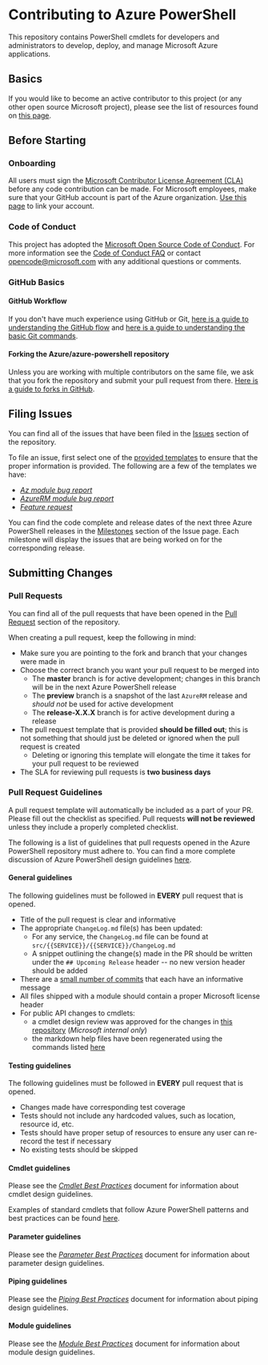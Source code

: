 # Contributing to Azure PowerShell

This repository contains PowerShell cmdlets for developers and administrators to develop, deploy, and manage Microsoft Azure applications.

## Basics

If you would like to become an active contributor to this project (or any other open source Microsoft project), please see the list of resources found on [this page](https://opensource.microsoft.com/collaborate/).

## Before Starting

### Onboarding

All users must sign the [Microsoft Contributor License Agreement (CLA)](https://cla.opensource.microsoft.com/) before any code contribution can be made. For Microsoft employees, make sure that your GitHub account is part of the Azure organization. [Use this page](http://aka.ms/azuregithub) to link your account.

### Code of Conduct

This project has adopted the [Microsoft Open Source Code of Conduct](https://opensource.microsoft.com/codeofconduct/). For more information see the [Code of Conduct FAQ](https://opensource.microsoft.com/codeofconduct/faq/) or contact [opencode@microsoft.com](mailto:opencode@microsoft.com) with any additional questions or comments.

### GitHub Basics

#### GitHub Workflow

If you don't have much experience using GitHub or Git, [here is a guide to understanding the GitHub flow](https://guides.github.com/introduction/flow/) and [here is a guide to understanding the basic Git commands](https://education.github.com/git-cheat-sheet-education.pdf).

#### Forking the Azure/azure-powershell repository

Unless you are working with multiple contributors on the same file, we ask that you fork the repository and submit your pull request from there. [Here is a guide to forks in GitHub](https://guides.github.com/activities/forking/).

## Filing Issues

You can find all of the issues that have been filed in the [Issues](https://github.com/Azure/azure-powershell/issues) section of the repository.

To file an issue, first select one of the [provided templates](https://github.com/Azure/azure-powershell/issues/new/choose) to ensure that the proper information is provided. The following are a few of the templates we have:

- [_Az module bug report_](https://github.com/Azure/azure-powershell/issues/new?assignees=&labels=&template=az-module-bug-report.md&title=)
- [_AzureRM module bug report_](https://github.com/Azure/azure-powershell/issues/new?assignees=&labels=&template=azurerm-module-bug-report.md&title=)
- [_Feature request_](https://github.com/Azure/azure-powershell/issues/new?assignees=&labels=Feature+Request&template=feature_request.md&title=)

You can find the code complete and release dates of the next three Azure PowerShell releases in the [Milestones](https://github.com/Azure/azure-powershell/milestones) section of the Issue page. Each milestone will display the issues that are being worked on for the corresponding release.

## Submitting Changes

### Pull Requests

You can find all of the pull requests that have been opened in the [Pull Request](https://github.com/Azure/azure-powershell/pulls) section of the repository.

When creating a pull request, keep the following in mind:
- Make sure you are pointing to the fork and branch that your changes were made in
- Choose the correct branch you want your pull request to be merged into
    - The **master** branch is for active development; changes in this branch will be in the next Azure PowerShell release
    - The **preview** branch is a snapshot of the last `AzureRM` release and _should not_ be used for active development
    - The **release-X.X.X** branch is for active development during a release
- The pull request template that is provided **should be filled out**; this is not something that should just be deleted or ignored when the pull request is created
    - Deleting or ignoring this template will elongate the time it takes for your pull request to be reviewed
- The SLA for reviewing pull requests is **two business days**

### Pull Request Guidelines

A pull request template will automatically be included as a part of your PR. Please fill out the checklist as specified. Pull requests **will not be reviewed** unless they include a properly completed checklist.

The following is a list of guidelines that pull requests opened in the Azure PowerShell repository must adhere to. You can find a more complete discussion of Azure PowerShell design guidelines [here](documentation/development-docs/design-guidelines).

#### General guidelines

The following guidelines must be followed in **EVERY** pull request that is opened.

- Title of the pull request is clear and informative
- The appropriate `ChangeLog.md` file(s) has been updated:
    - For any service, the `ChangeLog.md` file can be found at `src/{{SERVICE}}/{{SERVICE}}/ChangeLog.md`
    - A snippet outlining the change(s) made in the PR should be written under the `## Upcoming Release` header -- no new version header should be added
- There are a [small number of commits](documentation/development-docs/cleaning-up-commits.md) that each have an informative message
- All files shipped with a module should contain a proper Microsoft license header
- For public API changes to cmdlets:
    - a cmdlet design review was approved for the changes in [this repository](https://github.com/Azure/azure-powershell-cmdlet-review-pr) (_Microsoft internal only_)
    - the markdown help files have been regenerated using the commands listed [here](documentation/development-docs/help-generation.md#updating-all-markdown-files-in-a-module)

#### Testing guidelines

The following guidelines must be followed in **EVERY** pull request that is opened.

- Changes made have corresponding test coverage
- Tests should not include any hardcoded values, such as location, resource id, etc.
- Tests should have proper setup of resources to ensure any user can re-record the test if necessary
- No existing tests should be skipped

#### Cmdlet guidelines

Please see the [_Cmdlet Best Practices_](./documentation/development-docs/design-guidelines/cmdlet-best-practices.md) document for information about cmdlet design guidelines.

Examples of standard cmdlets that follow Azure PowerShell patterns and best practices can be found [here](./documentation/development-docs/examples).

#### Parameter guidelines

Please see the [_Parameter Best Practices_](./documentation/development-docs/design-guidelines/parameter-best-practices.md) document for information about parameter design guidelines.

#### Piping guidelines

Please see the [_Piping Best Practices_](./documentation/development-docs/design-guidelines/piping-best-practices.md) document for information about piping design guidelines.

#### Module guidelines

Please see the [_Module Best Practices_](./documentation/development-docs/design-guidelines/module-best-practices.md) document for information about module design guidelines.
